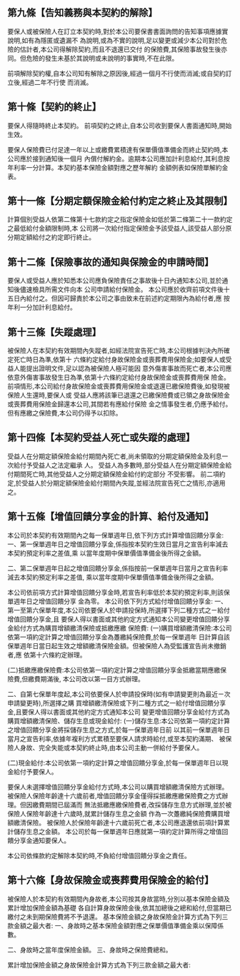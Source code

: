 
## 第九條【告知義務與本契約的解除】

要保人或被保險人在訂立本契約時,對於本公司要保書書面詢問的告知事項應據實說明,如有為隱匿或遺漏不 為說明,或為不實的說明,足以變更或減少本公司對於危險的估計者,本公司得解除契約,而且不退還已交付 的保險費,其保險事故發生後亦同。但危險的發生未基於其說明或未說明的事實時,不在此限。

前項解除契約權,自本公司知有解除之原因後,經過一個月不行使而消滅;或自契約訂立後,經過二年不行使 而消滅。

## 第十條【契約的終止】

要保人得隨時終止本契約。 前項契約之終止,自本公司收到要保人書面通知時,開始生效。

要保人保險費已付足達一年以上或繳費累積達有保單價值準備金而終止契約時,本公司應於接到通知後一個月 內償付解約金。逾期本公司應加計利息給付,其利息按年利率一分計算。本契約基本保險金額對應之歷年解約 金額例表如保險單解約金表。

## 第十一條【分期定額保險金給付約定之終止及其限制】

計算個別受益人依第二條第十七款約定之指定保險金如低於第二條第二十一款約定之最低給付金額限制時,本 公司將一次給付指定保險金予該受益人,該受益人部分原分期定額給付之約定即行終止。 

## 第十二條【保險事故的通知與保險金的申請時間】

要保人或受益人應於知悉本公司應負保險責任之事故後十日內通知本公司,並於通知後儘速檢具所需文件向本 公司申請給付保險金。 本公司應於收齊前項文件後十五日內給付之。但因可歸責於本公司之事由致未在前述約定期限內為給付者,應 按年利一分加計利息給付。

## 第十三條【失蹤處理】

被保險人在本契約有效期間內失蹤者,如經法院宣告死亡時,本公司根據判決內所確定死亡時日為準,依第十 六條約定給付身故保險金或喪葬費用保險金;如要保人或受益人能提出證明文件,足以認為被保險人極可能因 意外傷害事故而死亡者,本公司應依意外傷害事故發生日為準,依第十六條約定給付身故保險金或喪葬費用保 險金。 前項情形,本公司給付身故保險金或喪葬費用保險金或退還已繳保險費後,如發現被保險人生還時,要保人或 受益人應將該筆已退還之已繳保險費或已領之身故保險金或喪葬費用保險金歸還本公司,其間若有應給付保險 金之情事發生者,仍應予給付。但有應繳之保險費,本公司仍得予以扣除。

## 第十四條【本契約受益人死亡或失蹤的處理】

受益人在分期定額保險金給付期間內死亡者,尚未領取的分期定額保險金及利息一次給付予受益人之法定繼承 人。 受益人為多數時,部分受益人在分期定額保險金給付期間死亡時,其他受益人之分期定額保險金給付約定部分 不受影響。 前二項約定,於受益人於分期定額保險金給付期間內失蹤,並經法院宣告死亡之情形,亦適用之。 

## 第十五條【增值回饋分享金的計算、給付及通知】

本公司於本契約有效期間內之每一保單週年日,依下列方式計算增值回饋分享金: 一、第一保單週年日之增值回饋分享金,係指按本契約生效日當月之宣告利率減去本契約預定利率之差值,乘 以當年度期中保單價值準備金後所得之金額。

二、第二保單週年日起之增值回饋分享金,係指按前一保單週年日當月之宣告利率減去本契約預定利率之差值, 乘以當年度期中保單價值準備金後所得之金額。 

本公司依前項方式計算增值回饋分享金時,若宣告利率低於本契約預定利率,則該保單週年日之增值回饋分享 金為零。 本公司依下列方式給付增值回饋分享金: 一、第一至第六保單年度,本公司依要保人於申請投保時,所選擇下列二種方式之ㄧ給付增值回饋分享金,且 要保人得以書面或其他約定方式通知本公司變更增值回饋分享金給付方式為購買增額繳清保險或抵繳應繳 保險費:
(一)購買增額繳清保險:本公司依第一項約定計算之增值回饋分享金為躉繳純保險費,於每一保單週年 日計算自該保單週年日當日起生效之增額繳清保險金額。但被保險人為受監護宣告尚未撤銷者,應 依第十六條約定辦理。

(二)抵繳應繳保險費:本公司依第一項約定計算之增值回饋分享金抵繳當期應繳保險費,但繳費期滿後, 本公司改以第一目方式辦理。

二、自第七保單年度起,本公司依要保人於申請投保時(如有申請變更則為最近ㄧ次申請變更時),所選擇之購 買增額繳清保險或下列二種方式之一給付增值回饋分享金,且要保人得以書面或其他約定方式通知本公司 變更增值回饋分享金給付方式為購買增額繳清保險、儲存生息或現金給付:
(一)儲存生息:本公司依第一項約定計算之增值回饋分享金將採儲存生息之方式,於每一保單週年日前 以其前一保單週年日當月之宣告利率,依據年複利方式累積至要保人請求時給付,或至本契約滿期、 被保險人身故、完全失能或本契約終止時,由本公司主動一併給付予要保人。

(二)現金給付:本公司依第一項約定計算之增值回饋分享金,於每一保單週年日以現金給付予要保人。

要保人未選擇增值回饋分享金給付方式時,本公司以購買增額繳清保險方式辦理。 被保險人保險年齡達十六歲前者,增值回饋分享金僅得採抵繳應繳保險費之方式辦理。但因繳費期間已屆滿而 無法抵繳應繳保險費者,改採儲存生息方式辦理,並於被保險人保險年齡達十六歲時,就累計儲存生息之金額 作為一次躉繳純保險費購買增額繳清保險。 被保險人於保險年齡達十六歲前死亡者,本公司應退還依前項計算累計儲存生息之金額。 本公司於每一保單週年日應就第一項約定計算所得之增值回饋分享金通知要保人。

本公司依條款約定解除本契約時,不負給付增值回饋分享金之責任。

## 第十六條【身故保險金或喪葬費用保險金的給付】

被保險人於本契約有效期間內身故者,本公司按其身故當時,分別以基本保險金額及累計增加保險金額為基礎 各自計算身故保險金後,依其加總後之總和給付,但當期已繳付之未到期保險費將不予退還。 基本保險金額之身故保險金計算方式為下列三款金額之最大者:
一、身故時之基本保險金額對應之保單價值準備金乘以保障係數。

二、身故時之當年度保險金額。 三、身故時之保險費總和。

累計增加保險金額之身故保險金計算方式為下列三款金額之最大者:
